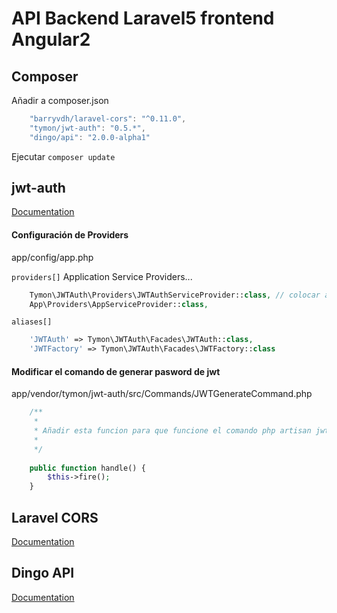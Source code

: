 # API Backend Laravel5 frontend Angular2


## Composer
  Añadir a composer.json
```js
    "barryvdh/laravel-cors": "^0.11.0",
    "tymon/jwt-auth": "0.5.*",
    "dingo/api": "2.0.0-alpha1"
```
      
  Ejecutar `composer update`
        
## jwt-auth

[Documentation](https://github.com/tymondesigns/jwt-auth/wiki)
  
  
#### Configuración de Providers 
     
 app/config/app.php  
 
 `providers[]` Application Service Providers...
```php
    Tymon\JWTAuth\Providers\JWTAuthServiceProvider::class, // colocar antes de AppServiceProvider
    App\Providers\AppServiceProvider::class,
```

 `aliases[]` 
```php
    'JWTAuth' => Tymon\JWTAuth\Facades\JWTAuth::class,
    'JWTFactory' => Tymon\JWTAuth\Facades\JWTFactory::class
```

#### Modificar el comando de generar pasword de jwt 

   app/vendor/tymon/jwt-auth/src/Commands/JWTGenerateCommand.php
```php
    /**
     * 
     * Añadir esta funcion para que funcione el comando php artisan jwt:generate.
     * 
     */
     
    public function handle() {
        $this->fire();
    }
```

## Laravel CORS 
   [Documentation](https://github.com/barryvdh/laravel-cors)
   
## Dingo API
   [Documentation](https://github.com/dingo/api/wiki)
